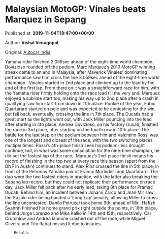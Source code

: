 
# Malaysian MotoGP: Vinales beats Marquez in Sepang

Published at: **2019-11-04T18:47:00+00:00**

Author: **Vishal Venugopal**

Original: [Autocar India](https://www.autocarindia.com/motor-sports-news/malaysian-motogp-vinales-beats-marquez-in-sepang-414750)

Yamaha rider finished 3.059sec ahead of the eight-time world champion; Dovizioso rounded off the podium.
Marc Marquez’s 2019 MotoGP winning streak came to an end in Malaysia, after Maverick Vinales’ dominating performance saw him cross the line 3.059sec ahead of the eight-time world champion. 
Vinales started in 2nd place and climbed up to the lead by the end of the first lap. From there on it was a straightforward race for him, with the Yamaha rider firmly holding onto the race lead till the very end. Marquez enjoyed a sublime start too, making his way up to 2nd place after a crash in qualifying saw him start from down in 11th place. Rookie of the year, Fabio Quartararo started on pole and was expected to be contesting for the win, but fell back, eventually, crossing the line in 7th place.
The Ducatis had a great start as the lights went out, with Jack Miller pouncing into the lead after starting in 4th place. Andrea Dovizioso, on his factory Ducati, finished the race in 3rd place, after starting on the fourth row in 10th place. The battle for the last step on the podium between him and Valentino Rossi was one of the longest and closest of the race, with the two switching places multiple times. Rossi’s 4th-place finish sees his podium-less drought continue, but, in what was some consolation for the nine-time champion, he did set the fastest lap of the race. 
Marquez’s 2nd-place finish means his record of finishing in the top two at every race this season (apart from the DNF in Austin) continues to stand. Alex Rins crossed the line in 5th place, in front of the Petronas Yamaha pair of Franco Morbidelli and Quartararo. The duo were the two fastest riders in practice, with the latter also breaking the Sepang lap record, but they could not replicate their performance on race day.
Jack Miller fell back after his early lead, taking 8th place for Pramac Ducati. Behind him, an incident between Johann Zarco and Joan Mir saw the Suzuki rider being handed a ‘Long Lap’ penalty, allowing Miller to cross the line uncontested. Danilo Petrucci took home 9th, ahead of Mir. 
Hafizh Syahrin finished his home grand prix right outside the points, in 16th place, behind Jorge Lorenzo and Mika Kallio in 14th and 15th, respectively. Cal Crutchlow and Andrea Iannone crashed out of the race, while Miguel Oliveira and Tito Rabat missed it due to injuries.

        Results
      
 
